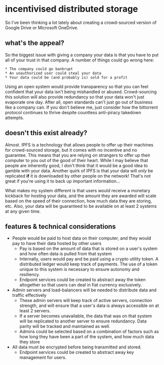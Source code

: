 # incentivised distributed storage

So I've been thinking a lot lately about creating a crowd-sourced version of Google Drive or Microsoft OneDrive.

## what's the appeal?

So the biggest issue with giving a company your data is that you have to put all of your trust in that company. A number of things could go wrong here:

	* The company could go bankrupt
	* An unauthorized user could steal your data
	* Your data could be (and probably is) sold for a profit

Using an open system would provide transparency so that you can feel confident that your data isn't being mishandled or abused. Crowd-sourcing this solution will also provide redundancy so that your data won't just evaporate one day. After all, open standards can't just go out of business like a company can. If you don't believe me, just consider how the bittorrent protocol continues to thrive despite countless anti-piracy takedown attempts.

## doesn't this exist already?

Almost. IPFS is a technology that allows people to offer up their machines for crowd-sourced storage, but it comes with no incentive and no guarantee. This means that you are relying on strangers to offer up their computer to you out of the good of their heart. While I may believe that people are inherently good, I don't think that it would be a good idea to gamble with your data. Another quirk of IPFS is that your data will *only* be replicated **if** it is downloaded by other people on the network! That's not great if you're using it to back up important information...

What makes my system different is that users would receive a monetary kickback for hosting your data, and the amount they are awarded will scale based on the speed of their connection, how much data they are storing, etc. Also, your data will be guaranteed to be available on at least 2 systems at any given time.

## features & technical considerations

* People would be paid to host data on their computer, and they would pay to have their data hosted by other users
	* Pay is based on the amount of data that is stored on a user's system and how often data is pulled from that system
	* Internally, users would pay and be paid using a crypto utility token. A distributed ledger would keep track of payments. The use of a token unique to this system is necessary to ensure autonomy and resiliency.
	* Endpoint services could be created to abstract away the token altogether so that users can deal in fiat currency exclusively.
* Admin servers and load-balancers will be needed to distribute data and traffic effectively
	* These admin servers will keep track of active servers, connection strength, and will ensure that a user's data is always accessible on at least 2 servers.
	* If a server becomes unavailable, the data that was on that system will be replicated to another server to ensure redundancy. Data parity will be tracked and maintained as well.
	* Admins could be selected based on a combination of factors such as how long they have been a part of the system, and how much data they store
* All data must be encrypted before being transmitted and stored.
	* Endpoint services could be created to abstract away key management for users.
